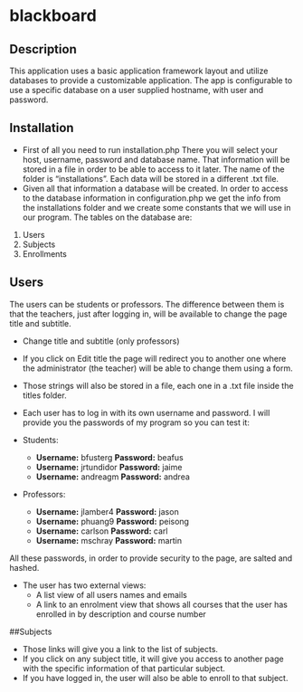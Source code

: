 # blackboard

## Description
This application uses a basic application framework layout and utilize databases to provide a customizable application.
The app is configurable to use a specific database on a user supplied hostname, with user and password.
## Installation

* First of all you need to run installation.php There you will select your host, username, password and database name. 
That information will be stored in a file in order to be able to access to it later. 
The name of the folder is “installations”. Each data will be stored in a different .txt file.
* Given all that information a database will be created.
In order to access to the database information in configuration.php we get the info from the installations folder and we create some constants that we will use in our program. 
The tables on the database are: 
1. Users
2. Subjects
3. Enrollments

## Users
The users can be students or professors.
The difference between them is that the teachers, just after logging in, will be available to change the page title and subtitle.

* Change title and subtitle (only professors)
 * If you click on Edit title the page will redirect you to another one where the administrator (the teacher) will be able to change them using a form.
 * Those strings will also be stored in a file, each one in a .txt file inside the titles folder.

* Each user has to log in with its own username and password. I will provide you the passwords of my program so you can test it:
 * Students:
    * **Username:** bfusterg  **Password:** beafus
    * **Username:** jrtundidor  **Password:** jaime
    * **Username:** andreagm  **Password:** andrea
 * Professors:
    * **Username:** jlamber4  **Password:** jason
    * **Username:** phuang9  **Password:** peisong
    * **Username:** carlson  **Password:** carl
    * **Username:** mschray  **Password:** martin
    
All these passwords, in order to provide security to the page, are salted and hashed.

* The user has two external views:
  * A list view of all users names and emails
  * A link to an enrolment view that shows all courses that the user has enrolled in by description and course number


##Subjects

* Those links will give you a link to the list of subjects.
* If you click on any subject title, it will give you access to another page with the specific information of that particular subject.
* If you have logged in, the user will also be able to enroll to that subject.
